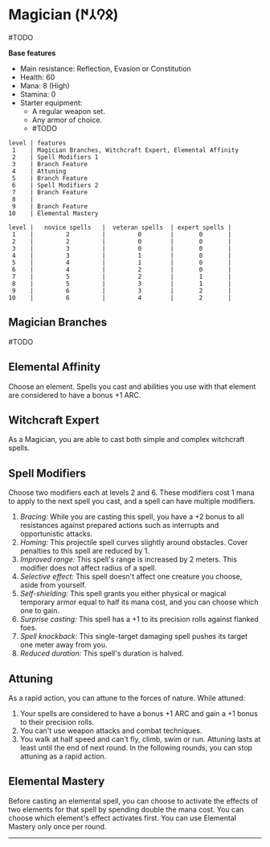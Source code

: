# Magician (𐰋𐰘𐰲𐰇)
#TODO 

**Base features**
* Main resistance: Reflection, Evasion or Constitution
* Health: 60
* Mana: 8 (High)
* Stamina: 0
* Starter equipment:
    * A regular weapon set.
    * Any armor of choice.
    * #TODO 

```magician_class_features
level | features
 1    | Magician Branches, Witchcraft Expert, Elemental Affinity
 2    | Spell Modifiers 1
 3    | Branch Feature
 4    | Attuning
 5    | Branch Feature
 6    | Spell Modifiers 2
 7    | Branch Feature
 8    | 
 9    | Branch Feature
10    | Elemental Mastery
```

```magician_spell_amount
level |   novice spells   |  veteran spells  | expert spells |
 1    |         2         |         0        |       0       |
 2    |         2         |         0        |       0       |
 3    |         3         |         0        |       0       |
 4    |         3         |         1        |       0       |
 5    |         4         |         1        |       0       |
 6    |         4         |         2        |       0       |
 7    |         5         |         2        |       1       |
 8    |         5         |         3        |       1       |
 9    |         6         |         3        |       2       |
10    |         6         |         4        |       2       |
```

## Magician Branches
#TODO 

## Elemental Affinity
Choose an element. Spells you cast and abilities you use with that element are considered to have a bonus +1 ARC.

## Witchcraft Expert
As a Magician, you are able to cast both simple and complex witchcraft spells.

## Spell Modifiers
Choose two modifiers each at levels 2 and 6. 
These modifiers cost 1 mana to apply to the next spell you cast, and a spell can have multiple modifiers.
1. *Bracing:* While you are casting this spell, you have a +2 bonus to all resistances against prepared actions such as interrupts and opportunistic attacks. 
2. *Homing:* This projectile spell curves slightly around obstacles. Cover penalties to this spell are reduced by 1.
3. *Improved range:* This spell's range is increased by 2 meters. This modifier does not affect radius of a spell.
4. *Selective effect:* This spell doesn't affect one creature you choose, aside from yourself.
5. *Self-shielding:* This spell grants you either physical or magical temporary armor equal to half its mana cost, and you can choose which one to gain.
6. *Surprise casting:* This spell has a +1 to its precision rolls against flanked foes.
7. *Spell knockback:* This single-target damaging spell pushes its target one meter away from you. 
8. *Reduced duration:* This spell's duration is halved.

## Attuning
As a rapid action, you can attune to the forces of nature. While attuned:
1. Your spells are considered to have a bonus +1 ARC and gain a +1 bonus to their precision rolls.
2. You can't use weapon attacks and combat techniques.
3. You walk at half speed and can't fly, climb, swim or run.
Attuning lasts at least until the end of next round. In the following rounds, you can stop attuning as a rapid action.

## Elemental Mastery
Before casting an elemental spell, you can choose to activate the effects of two elements for that spell by spending double the mana cost. You can choose which element's effect activates first. You can use Elemental Mastery only once per round.



---
